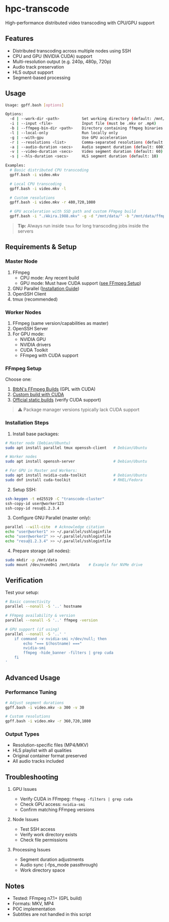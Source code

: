 # hpc-transcode

High-performance distributed video transcoding with CPU/GPU support

## Features

- Distributed transcoding across multiple nodes using SSH
- CPU and GPU (NVIDIA CUDA) support 
- Multi-resolution output (e.g. 240p, 480p, 720p)
- Audio track preservation
- HLS output support
- Segment-based processing

## Usage

```bash
Usage: gpff.bash [options]

Options:
  -d | --work-dir <path>          Set working directory (default: /mnt/data/)
  -i | --input <file>             Input file (must be .mkv or .mp4)
  -b | --ffmpeg-bin-dir <path>    Directory containing ffmpeg binaries
  -l | --local-only               Run locally only
  -g | --with-gpu                 Use GPU acceleration
  -r | --resolutions <list>       Comma-separated resolutions (default: 240,480,720)
  -a | --audio-duration <secs>    Audio segment duration (default: 600)
  -v | --video-duration <secs>    Video segment duration (default: 60)
  -s | --hls-duration <secs>      HLS segment duration (default: 10)

Examples:
  # Basic distributed CPU transcoding
  gpff.bash -i video.mkv

  # Local CPU transcoding
  gpff.bash -i video.mkv -l

  # Custom resolutions
  gpff.bash -i video.mkv -r 480,720,1080

  # GPU acceleration with SSD path and custom FFmpeg build
  gpff.bash -i "./Akira.1988.mkv" -g -d "/mnt/data/" -b "/mnt/data/ffmpeg-n7.1-latest-linux64-gpl-7.1/bin/ffmpeg/"
```

> **Tip:** Always run inside `tmux` for long transcoding jobs inside the servers

## Requirements & Setup

### Master Node
1. FFmpeg
   - CPU mode: Any recent build
   - GPU mode: Must have CUDA support ([see FFmpeg Setup](#ffmpeg-setup))
2. GNU Parallel ([Installation Guide](https://www.gnu.org/software/parallel/))
3. OpenSSH Client
4. tmux (recommended)

### Worker Nodes
1. FFmpeg (same version/capabilities as master)
2. OpenSSH Server
3. For GPU mode:
   - NVIDIA GPU
   - NVIDIA drivers
   - CUDA Toolkit
   - FFmpeg with CUDA support

### FFmpeg Setup
Choose one:
1. [BtbN's FFmpeg Builds](https://github.com/BtbN/FFmpeg-Builds/releases) (GPL with CUDA)
2. [Custom build with CUDA](https://trac.ffmpeg.org/wiki/CompilationGuide/Ubuntu#CUDA)
3. [Official static builds](https://ffmpeg.org/download.html#build-linux) (verify CUDA support)

> ⚠️ Package manager versions typically lack CUDA support

### Installation Steps
1. Install base packages:
```bash
# Master node (Debian/Ubuntu)
sudo apt install parallel tmux openssh-client   # Debian/Ubuntu

# Worker nodes
sudo apt install openssh-server                 # Debian/Ubuntu

# For GPU in Master and Workers: 
sudo apt install nvidia-cuda-toolkit            # Debian/Ubuntu
sudo dnf install cuda-toolkit                   # RHEL/Fedora
```

2. Setup SSH:
```bash
ssh-keygen -t ed25519 -C "transcode-cluster"
ssh-copy-id user@worker123
ssh-copy-id resu@1.2.3.4
```

3. Configure GNU Parallel (master only):
```bash
parallel --will-cite  # Acknowledge citation
echo "user@worker1" >> ~/.parallel/sshloginfile
echo "user@worker2" >> ~/.parallel/sshloginfile
echo "resu@1.2.3.4" >> ~/.parallel/sshloginfile
```

4. Prepare storage (all nodes):
```bash
sudo mkdir -p /mnt/data
sudo mount /dev/nvme0n1 /mnt/data    # Example for NVMe drive
```

## Verification

Test your setup:
```bash
# Basic connectivity
parallel --nonall -S '..' hostname

# FFmpeg availability & version
parallel --nonall -S '..' ffmpeg -version

# GPU support (if using)
parallel --nonall -S '..' '
    if command -v nvidia-smi >/dev/null; then
        echo "=== $(hostname) ==="
        nvidia-smi
        ffmpeg -hide_banner -filters | grep cuda
    fi
'
```

## Advanced Usage

### Performance Tuning
```bash
# Adjust segment durations
gpff.bash -i video.mkv -a 300 -v 30

# Custom resolutions
gpff.bash -i video.mkv -r 360,720,1080
```

### Output Types
- Resolution-specific files (MP4/MKV)
- HLS playlist with all qualities
- Original container format preserved
- All audio tracks included

## Troubleshooting

1. GPU Issues
   - Verify CUDA in FFmpeg: `ffmpeg -filters | grep cuda`
   - Check GPU access: `nvidia-smi`
   - Confirm matching FFmpeg versions

2. Node Issues
   - Test SSH access
   - Verify work directory exists
   - Check file permissions

3. Processing Issues
   - Segment duration adjustments
   - Audio sync (-fps_mode passthrough)
   - Work directory space

## Notes
- Tested: FFmpeg n7.1+ (GPL build)
- Formats: MKV, MP4
- POC implementation
- Subtitles are not handled in this script

